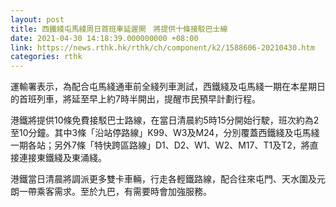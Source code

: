 ```yaml
---
layout: post
title: 西鐵綫屯馬綫周日首班車延遲開　將提供十條接駁巴士線
date: 2021-04-30 14:18:39.000000000 +08:00
link: https://news.rthk.hk/rthk/ch/component/k2/1588606-20210430.htm
categories: rthk
---
```


運輸署表示，為配合屯馬綫通車前全綫列車測試，西鐵綫及屯馬綫一期在本星期日的首班列車，將延至早上約7時半開出，提醒市民預早計劃行程。
 
港鐵將提供10條免費接駁巴士路線，在當日清晨約5時15分開始行駛，班次約為2至10分鐘。其中3條「沿站停路線」K99、W3及M24，分別覆蓋西鐵綫及屯馬綫一期各站；另外7條「特快跨區路線」D1、D2、W1、W2、M17、T1及T2，將直接連接東鐵綫及東涌綫。

港鐵當日清晨將調派更多雙卡車輛，行走各輕鐵路線，配合往來屯門、天水圍及元朗一帶乘客需求。至於九巴，有需要時會加強服務。

